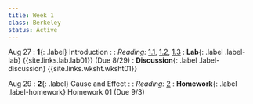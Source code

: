 ```yaml
---
title: Week 1
class: Berkeley
status: Active
---
```


Aug 27
: **1**{: .label} Introduction
    : <!--{{site.links.lec.slides.slide01}} {{site.links.lec.demo.demo01}}-->
: _Reading:_ [1.1](https://inferentialthinking.com/chapters/01/1/intro.html), [1.2](https://inferentialthinking.com/chapters/01/2/why-data-science.html), [1.3](https://inferentialthinking.com/chapters/01/3/Plotting_the_Classics.html)
: **Lab**{: .label .label-lab} {{site.links.lab.lab01}} (Due 8/29)
: **Discussion**{: .label .label-discussion} {{site.links.wksht.wksht01}}


Aug 29
: **2**{: .label} Cause and Effect
    : <!--{{site.links.lec.slides.slide02}} {{site.links.lec.demo.demo02}}-->
: _Reading:_ [2](https://inferentialthinking.com/chapters/02/causality-and-experiments.html)
: **Homework**{: .label .label-homework} Homework 01
    <!--{{site.links.hw.hw01}}--> (Due 9/3)